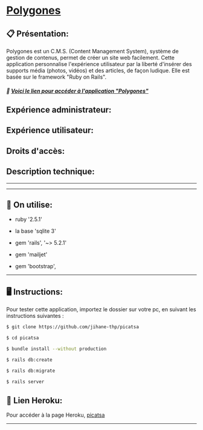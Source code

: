 # [Polygones](https://polygones.herokuapp.com/) 

## :clipboard: Présentation: 
 
 Polygones est un C.M.S. (Content Management System), système de gestion de contenus, permet de créer un site web facilement. Cette application personnalise l'expérience utilisateur par la liberté d'insérer des supports média (photos, vidéos) et des articles, de façon ludique. Elle est basée sur le framework "Ruby on Rails". 

##### :rocket: [Voici le lien pour accéder à l'application "Polygones"](https://polygones.herokuapp.com/)

## Expérience administrateur:


## Expérience utilisateur:


## Droits d'accès:



## Description technique:


 ------------------------------------------
-------
## :gem: On utilise: ##

* ruby '2.5.1'

* la base 'sqlite 3'

* gem 'rails', '~> 5.2.1'

* gem 'mailjet'

* gem 'bootstrap', 


------------------------------
## :desktop_computer: Instructions: ##

Pour tester cette application, importez le dossier sur votre pc, en suivant les instructions suivantes :


```sh
$ git clone https://github.com/jihane-thp/picatsa

$ cd picatsa

$ bundle install --without production

$ rails db:create

$ rails db:migrate

$ rails server
```

## :rocket: Lien Heroku: ##

Pour accéder à la page Heroku, [picatsa](https://dev2-picatsa.herokuapp.com)

--------
